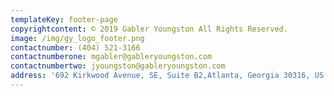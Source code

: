 ```yaml
---
templateKey: footer-page
copyrightcontent: © 2019 Gabler Youngston All Rights Reserved.
image: /img/gy_logo_footer.png
contactnumber: (404) 521-3166
contactnumberone: mgabler@gableryoungston.com
contactnumbertwo: jyoungston@gableryoungston.com
address: '692 Kirkwood Avenue, SE, Suite B2,Atlanta, Georgia 30316, US'
---
```


